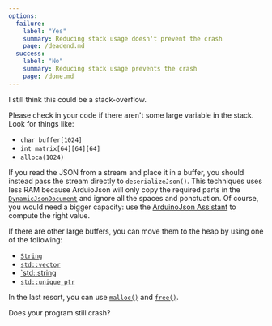 ```yaml
---
options:
  failure:
    label: "Yes"
    summary: Reducing stack usage doesn't prevent the crash
    page: /deadend.md
  success:
    label: "No"
    summary: Reducing stack usage prevents the crash
    page: /done.md
---
```


I still think this could be a stack-overflow.

Please check in your code if there aren't some large variable in the stack. Look for things like:

* `char buffer[1024]`
* `int matrix[64][64][64]`
* `alloca(1024)`

If you read the JSON from a stream and place it in a buffer, you should instead pass the stream directly to `deserializeJson()`. This techniques uses less RAM because ArduioJson will only copy the required parts in the [`DynamicJsonDocument`](/v7/api/dynamicjsondocument/) and ignore all the spaces and ponctuation. Of course, you would need a bigger capacity: use the [ArduinoJson Assistant](/v7/assistant/) to compute the right value.

If there are other large buffers, you can move them to the heap by using one of the following:

* [`String`](https://www.arduino.cc/reference/en/language/variables/data-types/stringobject/)
* [`std::vector`](https://en.cppreference.com/w/cpp/container/vector)
* [`std::string](https://en.cppreference.com/w/cpp/string/basic_string)
* [`std::unique_ptr`](https://en.cppreference.com/w/cpp/memory/unique_ptr)

In the last resort, you can use [`malloc()`](https://en.cppreference.com/w/c/memory/malloc) and [`free()`](https://en.cppreference.com/w/c/memory/free).

Does your program still crash?
